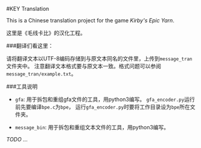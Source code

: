 ﻿#KEY Translation

This is a Chinese translation project for the game *Kirby's Epic Yarn*.

这里是《毛线卡比》的汉化工程。

###翻译们看这里：

请将翻译文本以UTF-8编码存储到与原文本同名的文件里，上传到`message_tran`文件夹中。
注意翻译文本格式要与原文本一致。格式问题可以参阅`message_tran/example.txt`。

###工具说明

 - `gfa`: 用于拆包和重组gfa文件的工具，用python3编写。
`gfa_encoder.py`运行前先要编译`bpe.c`为`bpe`，
运行`gfa_encoder.py`时要将工作目录设为`bpe`所在文件夹。

 - `message_bin`: 用于拆包和重组文本文件的工具，用python3编写。

*TODO* ...
